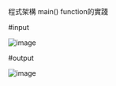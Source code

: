 程式架構 main() function的實踐


#input 


![image](https://github.com/ArcherHsu/chat_change/assets/49467193/153232e0-4a87-4c3b-a512-d8df53a699e0)







#output

![image](https://github.com/ArcherHsu/chat_change/assets/49467193/c579e2cb-1336-4453-b56b-90b0e7eacad6)

